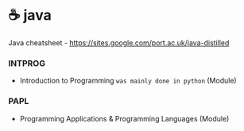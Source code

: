 # ☕ java
Java cheatsheet - https://sites.google.com/port.ac.uk/java-distilled
### INTPROG
- Introduction to Programming `was mainly done in python` (Module)
### PAPL
- Programming Applications & Programming Languages (Module)